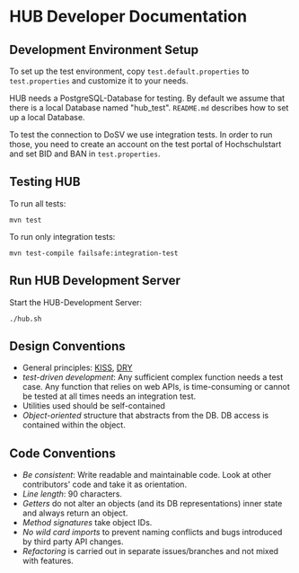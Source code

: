 HUB Developer Documentation
===========================

Development Environment Setup
-----------------------------

To set up the test environment, copy `test.default.properties` to
`test.properties` and customize it to your needs.

HUB needs a PostgreSQL-Database for testing. By default we assume that there is a
local Database named "hub_test". `README.md` describes how to set up a local Database.

To test the connection to DoSV we use integration tests. 
In order to run those, you need to create an account on the test portal of Hochschulstart
and set BID and BAN in `test.properties`.

Testing HUB 
-----------

To run all tests:

    mvn test

To run only integration tests:

    mvn test-compile failsafe:integration-test

Run HUB Development Server 
--------------------------

Start the HUB-Development Server:

    ./hub.sh


Design Conventions
------------------
   * General principles: [KISS](http://en.wikipedia.org/wiki/KISS_principle),
   [DRY](http://en.wikipedia.org/wiki/Don%27t_repeat_yourself)
   * *test-driven development*: Any sufficient complex function needs a test case. Any function
   that relies on web APIs, is time-consuming or cannot be tested at all times needs an
   integration test.
   * Utilities used should be self-contained
   * *Object-oriented* structure that abstracts from the DB. DB access is contained within
   the object.

Code Conventions
----------------
   * *Be consistent*: Write readable and maintainable code. Look at other contributors' code
   and take it as orientation.
   * *Line length*: 90 characters.
   * *Getters* do not alter an objects (and its DB representations) inner state and always
   return an object.
   * *Method signatures* take object IDs.
   * *No wild card imports* to prevent naming conflicts and bugs introduced by third party
   API changes.
   * *Refactoring* is carried out in separate issues/branches and not mixed with features.
